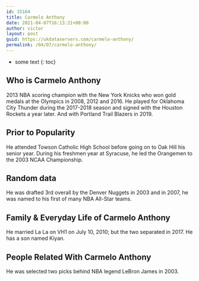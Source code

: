 ```yaml
---
id: 15164
title: Carmelo Anthony
date: 2021-04-07T16:13:21+00:00
author: victor
layout: post
guid: https://ukdataservers.com/carmelo-anthony/
permalink: /04/07/carmelo-anthony/
---
```


* some text
{: toc}


## Who is Carmelo Anthony



2013 NBA scoring champion with the New York Knicks who won gold medals at the Olympics in 2008, 2012 and 2016. He played for Oklahoma City Thunder during the 2017-2018 season and signed with the Houston Rockets a year later. And with Portland Trail Blazers in 2019.

                
                
                
## Prior to Popularity



He attended Towson Catholic High School before going on to Oak Hill his senior year. During his freshmen year at Syracuse, he led the Orangemen to the 2003 NCAA Championship. 

                
                
                
## Random data



He was drafted 3rd overall by the Denver Nuggets in 2003 and in 2007, he was named to his first of many NBA All-Star teams.  

                
                
                
## Family & Everyday Life of Carmelo Anthony



He married La La on VH1 on July 10, 2010; but the two separated in 2017. He has a son named Kiyan.  

                
                
                
## People Related With Carmelo Anthony



He was selected two picks behind NBA legend LeBron James in 2003. 

                
              
            
          
          
          